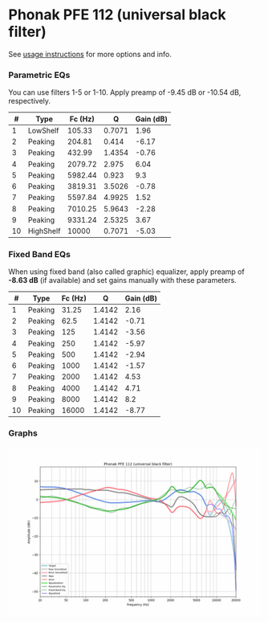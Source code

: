 # Phonak PFE 112 (universal black filter)
See [usage instructions](https://github.com/jaakkopasanen/AutoEq#usage) for more options and info.

### Parametric EQs
You can use filters 1-5 or 1-10. Apply preamp of -9.45 dB or -10.54 dB, respectively.

|   # | Type      |   Fc (Hz) |      Q |   Gain (dB) |
|-----|-----------|-----------|--------|-------------|
|   1 | LowShelf  |    105.33 | 0.7071 |        1.96 |
|   2 | Peaking   |    204.81 | 0.414  |       -6.17 |
|   3 | Peaking   |    432.99 | 1.4354 |       -0.76 |
|   4 | Peaking   |   2079.72 | 2.975  |        6.04 |
|   5 | Peaking   |   5982.44 | 0.923  |        9.3  |
|   6 | Peaking   |   3819.31 | 3.5026 |       -0.78 |
|   7 | Peaking   |   5597.84 | 4.9925 |        1.52 |
|   8 | Peaking   |   7010.25 | 5.9643 |       -2.28 |
|   9 | Peaking   |   9331.24 | 2.5325 |        3.67 |
|  10 | HighShelf |  10000    | 0.7071 |       -5.03 |

### Fixed Band EQs
When using fixed band (also called graphic) equalizer, apply preamp of **-8.63 dB** (if available) and set gains manually with these parameters.

|   # | Type    |   Fc (Hz) |      Q |   Gain (dB) |
|-----|---------|-----------|--------|-------------|
|   1 | Peaking |     31.25 | 1.4142 |        2.16 |
|   2 | Peaking |     62.5  | 1.4142 |       -0.71 |
|   3 | Peaking |    125    | 1.4142 |       -3.56 |
|   4 | Peaking |    250    | 1.4142 |       -5.97 |
|   5 | Peaking |    500    | 1.4142 |       -2.94 |
|   6 | Peaking |   1000    | 1.4142 |       -1.57 |
|   7 | Peaking |   2000    | 1.4142 |        4.53 |
|   8 | Peaking |   4000    | 1.4142 |        4.71 |
|   9 | Peaking |   8000    | 1.4142 |        8.2  |
|  10 | Peaking |  16000    | 1.4142 |       -8.77 |

### Graphs
![](./Phonak%20PFE%20112%20(universal%20black%20filter).png)
